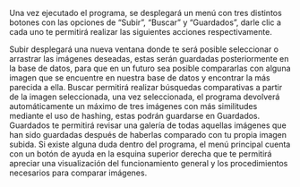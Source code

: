 Una vez ejecutado el programa, se desplegará un menú con tres distintos botones con las opciones de “Subir”, “Buscar” y “Guardados”, darle clic a cada uno te permitirá realizar las siguientes acciones respectivamente.

Subir desplegará una nueva ventana donde te será posible seleccionar o arrastrar las imágenes deseadas, estas serán guardadas posteriormente en la base de datos, para que en un futuro sea posible compararlas con alguna imagen que se encuentre en nuestra base de datos y encontrar la más parecida a ella.
Buscar permitirá realizar búsquedas comparativas a partir de la imagen seleccionada, una vez seleccionada, el programa devolverá automáticamente un máximo de tres imágenes con más similitudes mediante el uso de hashing, estas podrán guardarse en Guardados.
Guardados te permitirá revisar una galería de todas aquellas imágenes que han sido guardadas después de haberlas comparado con tu propia imagen subida.
Si existe alguna duda dentro del programa, el menú principal cuenta con un botón de ayuda en la esquina superior derecha que te permitirá apreciar una visualización del funcionamiento general y los procedimientos necesarios para comparar imágenes.
